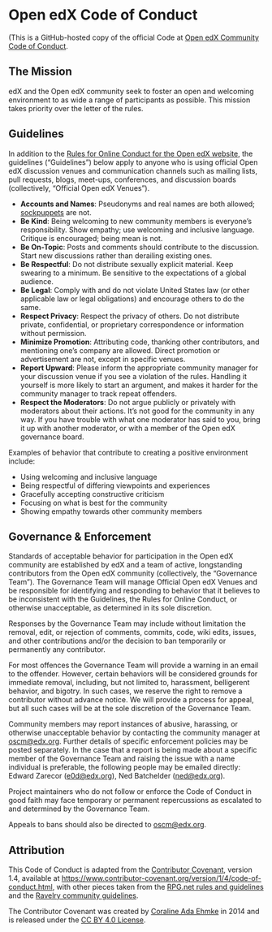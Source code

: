 <!-- This is a copy of https://open.edx.org/code-of-conduct/ -->

# Open edX Code of Conduct

(This is a GitHub-hosted copy of the official Code at [Open edX Community Code of Conduct](https://open.edx.org/code-of-conduct/).

## The Mission

edX and the Open edX community seek to foster an open and welcoming environment to as wide a range of participants as possible. This mission takes priority over the letter of the rules.


## Guidelines

In addition to the [Rules for Online Conduct for the Open edX website](https://open.edx.org/terms-of-use/), the guidelines (“Guidelines”) below apply to anyone who is using official Open edX discussion venues and communication channels such as mailing lists, pull requests, blogs, meet-ups, conferences, and discussion boards (collectively, “Official Open edX Venues”).

- **Accounts and Names**: Pseudonyms and real names are both allowed; [sockpuppets](https://en.wikipedia.org/wiki/Sockpuppet_(Internet)) are not.
- **Be Kind**: Being welcoming to new community members is everyone’s responsibility. Show empathy; use welcoming and inclusive language. Critique is encouraged; being mean is not.
- **Be On-Topic**: Posts and comments should contribute to the discussion. Start new discussions rather than derailing existing ones.
- **Be Respectful**: Do not distribute sexually explicit material. Keep swearing to a minimum. Be sensitive to the expectations of a global audience.
- **Be Legal**: Comply with and do not violate United States law (or other applicable law or legal obligations) and encourage others to do the same.
- **Respect Privacy**: Respect the privacy of others. Do not distribute private, confidential, or proprietary correspondence or information without permission.
- **Minimize Promotion**: Attributing code, thanking other contributors, and mentioning one’s company are allowed. Direct promotion or advertisement are not, except in specific venues.
- **Report Upward**: Please inform the appropriate community manager for your discussion venue if you see a violation of the rules. Handling it yourself is more likely to start an argument, and makes it harder for the community manager to track repeat offenders.
- **Respect the Moderators**: Do not argue publicly or privately with moderators about their actions. It’s not good for the community in any way. If you have trouble with what one moderator has said to you, bring it up with another moderator, or with a member of the Open edX governance board.

Examples of behavior that contribute to creating a positive environment include:

- Using welcoming and inclusive language
- Being respectful of differing viewpoints and experiences
- Gracefully accepting constructive criticism
- Focusing on what is best for the community
- Showing empathy towards other community members


## Governance & Enforcement

Standards of acceptable behavior for participation in the Open edX community are established by edX and a team of active, longstanding contributors from the Open edX community (collectively, the “Governance Team”). The Governance Team will manage Official Open edX Venues and be responsible for identifying and responding to behavior that it believes to be inconsistent with the Guidelines, the Rules for Online Conduct, or otherwise unacceptable, as determined in its sole discretion.

Responses by the Governance Team may include without limitation the removal, edit, or rejection of comments, commits, code, wiki edits, issues, and other contributions and/or the decision to ban temporarily or permanently any contributor.

For most offences the Governance Team will provide a warning in an email to the offender. However, certain behaviors will be considered grounds for immediate removal, including, but not limited to, harassment, belligerent behavior, and bigotry. In such cases, we reserve the right to remove a contributor without advance notice. We will provide a process for appeal, but all such cases will be at the sole discretion of the Governance Team.

Community members may report instances of abusive, harassing, or otherwise unacceptable behavior by contacting the community manager at <oscm@edx.org>. Further details of specific enforcement policies may be posted separately. In the case that a report is being made about a specific member of the Governance Team and raising the issue with a name individual is preferable, the following people may be emailed directly: Edward Zarecor (<e0d@edx.org>), Ned Batchelder (<ned@edx.org>).

Project maintainers who do not follow or enforce the Code of Conduct in good faith may face temporary or permanent repercussions as escalated to and determined by the Governance Team.

Appeals to bans should also be directed to <oscm@edx.org>.


## Attribution

This Code of Conduct is adapted from the [Contributor Covenant](https://www.contributor-covenant.org/), version 1.4, available at <https://www.contributor-covenant.org/version/1/4/code-of-conduct.html>, with other pieces taken from the [RPG.net rules and guidelines](https://forum.rpg.net/index.php?threads/rpg-net-rules-guidelines-revised-10-28-2018.835825/#post-22195882) and the [Ravelry community guidelines](https://www.ravelry.com/about/guidelines).

The Contributor Covenant was created by [Coraline Ada Ehmke](https://where.coraline.codes/) in 2014 and is released under the [CC BY 4.0 License](https://github.com/ContributorCovenant/contributor_covenant/blob/release/LICENSE.md).
